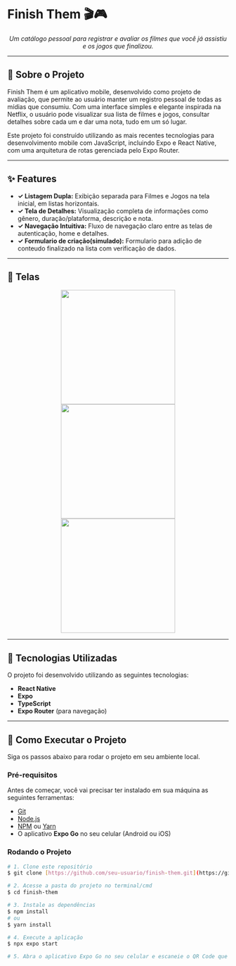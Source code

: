 # Finish Them 🎬🎮

<p align="center">
  <em>Um catálogo pessoal para registrar e avaliar os filmes que você já assistiu e os jogos que finalizou.</em>
</p>

---

## 📖 Sobre o Projeto

Finish Them é um aplicativo mobile, desenvolvido como projeto de avaliação, que permite ao usuário manter um registro pessoal de todas as mídias que consumiu. Com uma interface simples e elegante inspirada na Netflix, o usuário pode visualizar sua lista de filmes e jogos, consultar detalhes sobre cada um e dar uma nota, tudo em um só lugar.

Este projeto foi construído utilizando as mais recentes tecnologias para desenvolvimento mobile com JavaScript, incluindo Expo e React Native, com uma arquitetura de rotas gerenciada pelo Expo Router.

---

## ✨ Features

- **✓ Listagem Dupla:** Exibição separada para Filmes e Jogos na tela inicial, em listas horizontais.
- **✓ Tela de Detalhes:** Visualização completa de informações como gênero, duração/plataforma, descrição e nota.
- **✓ Navegação Intuitiva:** Fluxo de navegação claro entre as telas de autenticação, home e detalhes.
- **✓ Formulario de criação(simulado):** Formulario para adição de conteudo finalizado na lista com verificação de dados.

---

## 📸 Telas

<p align="center">
  <img src=".github/screenshots/login.png" width="260" />
  <img src=".github/screenshots/home.png" width="260" />
  <img src=".github/screenshots/details.png" width="260" />
</p>

---

## 🚀 Tecnologias Utilizadas

O projeto foi desenvolvido utilizando as seguintes tecnologias:

- **React Native**
- **Expo**
- **TypeScript**
- **Expo Router** (para navegação)

---

## 🔧 Como Executar o Projeto

Siga os passos abaixo para rodar o projeto em seu ambiente local.

### **Pré-requisitos**

Antes de começar, você vai precisar ter instalado em sua máquina as seguintes ferramentas:
- [Git](https://git-scm.com)
- [Node.js](https://nodejs.org/en/)
- [NPM](https://www.npmjs.com/) ou [Yarn](https://yarnpkg.com/)
- O aplicativo **Expo Go** no seu celular (Android ou iOS)

### **Rodando o Projeto**

```bash
# 1. Clone este repositório
$ git clone [https://github.com/seu-usuario/finish-them.git](https://github.com/seu-usuario/finish-them.git)

# 2. Acesse a pasta do projeto no terminal/cmd
$ cd finish-them

# 3. Instale as dependências
$ npm install
# ou
$ yarn install

# 4. Execute a aplicação
$ npx expo start

# 5. Abra o aplicativo Expo Go no seu celular e escaneie o QR Code que aparecerá no terminal.
